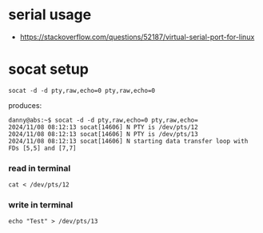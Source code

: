 # serial usage
- https://stackoverflow.com/questions/52187/virtual-serial-port-for-linux

# socat setup
```
socat -d -d pty,raw,echo=0 pty,raw,echo=0
```

produces:
```
danny@abs:~$ socat -d -d pty,raw,echo=0 pty,raw,echo=
2024/11/08 08:12:13 socat[14606] N PTY is /dev/pts/12
2024/11/08 08:12:13 socat[14606] N PTY is /dev/pts/13
2024/11/08 08:12:13 socat[14606] N starting data transfer loop with FDs [5,5] and [7,7]
```

### read in terminal
```
cat < /dev/pts/12
```

### write in terminal
```
echo "Test" > /dev/pts/13
```